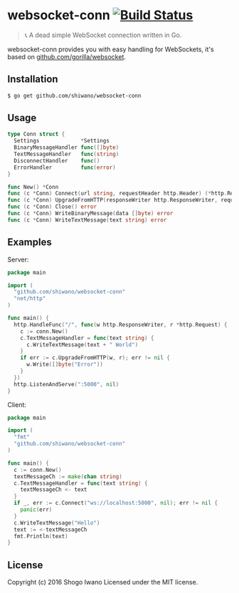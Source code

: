 # websocket-conn [![Build Status](https://secure.travis-ci.org/shiwano/websocket-conn.png?branch=master)](http://travis-ci.org/shiwano/websocket-conn)

> :telephone_receiver: A dead simple WebSocket connection written in Go.

websocket-conn provides you with easy handling for WebSockets, it's based on [github.com/gorilla/websocket](https://github.com/gorilla/websocket).

## Installation

```bash
$ go get github.com/shiwano/websocket-conn
```

## Usage

```go
type Conn struct {
  Settings             *Settings
  BinaryMessageHandler func([]byte)
  TextMessageHandler   func(string)
  DisconnectHandler    func()
  ErrorHandler         func(error)
}

func New() *Conn
func (c *Conn) Connect(url string, requestHeader http.Header) (*http.Response, error)
func (c *Conn) UpgradeFromHTTP(responseWriter http.ResponseWriter, request *http.Request) error
func (c *Conn) Close() error
func (c *Conn) WriteBinaryMessage(data []byte) error
func (c *Conn) WriteTextMessage(text string) error
```

## Examples

Server:

```go
package main

import (
  "github.com/shiwano/websocket-conn"
  "net/http"
)

func main() {
  http.HandleFunc("/", func(w http.ResponseWriter, r *http.Request) {
    c := conn.New()
    c.TextMessageHandler = func(text string) {
      c.WriteTextMessage(text + " World")
    }
    if err := c.UpgradeFromHTTP(w, r); err != nil {
      w.Write([]byte("Error"))
    }
  })
  http.ListenAndServe(":5000", nil)
}
```

Client:

```go
package main

import (
  "fmt"
  "github.com/shiwano/websocket-conn"
)

func main() {
  c := conn.New()
  textMessageCh := make(chan string)
  c.TextMessageHandler = func(text string) {
    textMessageCh <- text
  }
  if _, err := c.Connect("ws://localhost:5000", nil); err != nil {
    panic(err)
  }
  c.WriteTextMessage("Hello")
  text := <-textMessageCh
  fmt.Println(text)
}
```

## License

Copyright (c) 2016 Shogo Iwano
Licensed under the MIT license.
